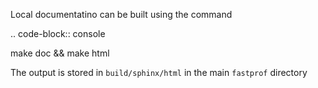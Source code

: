 Local documentatino can be built using the command

.. code-block:: console

   make doc && make html

The output is stored in `build/sphinx/html` in the main `fastprof` directory



